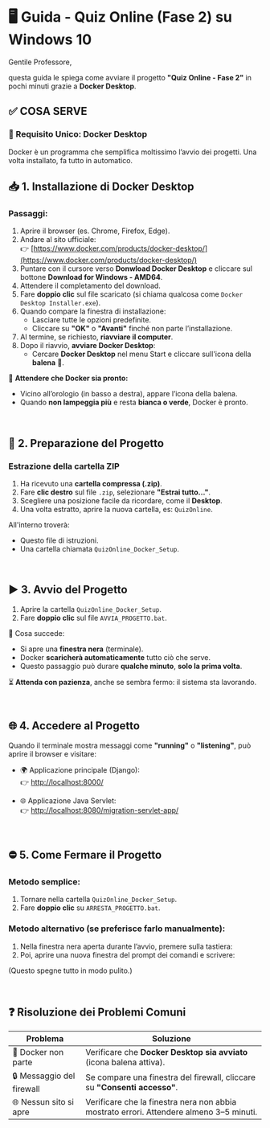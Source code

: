 # 🖥️ Guida - Quiz Online (Fase 2) su Windows 10

Gentile Professore,

questa guida le spiega come avviare il progetto **"Quiz Online - Fase 2"** in pochi minuti grazie a **Docker Desktop**.

## ✅ COSA SERVE

### 🔹 Requisito Unico: **Docker Desktop**

Docker è un programma che semplifica moltissimo l’avvio dei progetti. Una volta installato, fa tutto in automatico.

## 📥 1. Installazione di Docker Desktop

### Passaggi:

1. Aprire il browser (es. Chrome, Firefox, Edge).
2. Andare al sito ufficiale:  
   👉 [https://www.docker.com/products/docker-desktop/](https://www.docker.com/products/docker-desktop/)
3. Puntare con il cursore verso **Donwload Docker Desktop** e cliccare sul bottone **Download for Windows - AMD64**.
4. Attendere il completamento del download.
5. Fare **doppio clic** sul file scaricato (si chiama qualcosa come `Docker Desktop Installer.exe`).
6. Quando compare la finestra di installazione:
   - Lasciare tutte le opzioni predefinite.
   - Cliccare su **"OK"** o **"Avanti"** finché non parte l’installazione.
7. Al termine, se richiesto, **riavviare il computer**.
8. Dopo il riavvio, **avviare Docker Desktop**:
   - Cercare **Docker Desktop** nel menu Start e cliccare sull'icona della **balena** 🐳.

🔄 **Attendere che Docker sia pronto:**
- Vicino all’orologio (in basso a destra), appare l’icona della balena.
- Quando **non lampeggia più** e resta **bianca o verde**, Docker è pronto.

&nbsp;

## 📂 2. Preparazione del Progetto

### Estrazione della cartella ZIP

1. Ha ricevuto una **cartella compressa (.zip)**.
2. Fare **clic destro** sul file `.zip`, selezionare **"Estrai tutto..."**.
3. Scegliere una posizione facile da ricordare, come il **Desktop**.
4. Una volta estratto, aprire la nuova cartella, es: `QuizOnline`.

All'interno troverà:
- Questo file di istruzioni.
- Una cartella chiamata `QuizOnline_Docker_Setup`.

&nbsp;

## ▶️ 3. Avvio del Progetto

1. Aprire la cartella `QuizOnline_Docker_Setup`.
2. Fare **doppio clic** sul file `AVVIA_PROGETTO.bat`.

🔧 Cosa succede:
- Si apre una **finestra nera** (terminale).
- Docker **scaricherà automaticamente** tutto ciò che serve.
- Questo passaggio può durare **qualche minuto**, **solo la prima volta**.

⏳ **Attenda con pazienza**, anche se sembra fermo: il sistema sta lavorando.

&nbsp;

## 🌐 4. Accedere al Progetto

Quando il terminale mostra messaggi come **"running"** o **"listening"**, può aprire il browser e visitare:

- 🌍 Applicazione principale (Django):  
  👉 [http://localhost:8000/](http://localhost:8000/)

- 🌐 Applicazione Java Servlet:  
  👉 [http://localhost:8080/migration-servlet-app/](http://localhost:8080/migration-servlet-app/)

&nbsp;

## ⛔ 5. Come Fermare il Progetto

### Metodo semplice:

1. Tornare nella cartella `QuizOnline_Docker_Setup`.
2. Fare **doppio clic** su `ARRESTA_PROGETTO.bat`.

### Metodo alternativo (se preferisce farlo manualmente):

1. Nella finestra nera aperta durante l’avvio, premere sulla tastiera:
2. Poi, aprire una nuova finestra del prompt dei comandi e scrivere:

(Questo spegne tutto in modo pulito.)

&nbsp;

## ❓ Risoluzione dei Problemi Comuni

| Problema | Soluzione |
|---------|-----------|
| 🔴 Docker non parte | Verificare che **Docker Desktop sia avviato** (icona balena attiva). |
| 🔒 Messaggio del firewall | Se compare una finestra del firewall, cliccare su **"Consenti accesso"**. |
| 🌐 Nessun sito si apre | Verificare che la finestra nera non abbia mostrato errori. Attendere almeno 3–5 minuti. |
